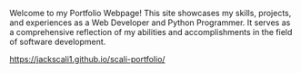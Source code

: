 Welcome to my Portfolio Webpage! This site showcases my skills, projects, and experiences as a Web Developer and Python Programmer. It serves as a comprehensive reflection of my abilities and accomplishments in the field of software development.

https://jackscali1.github.io/scali-portfolio/
